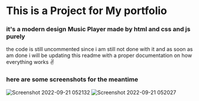# This is a Project for My portfolio
### it's a modern design Music Player made by html and css and js purely 
the code is still uncommented since i am still not done with it and as soon as am done i will be updating this readme with a proper documentation on how everything works
:v:

### here are some screenshots for the meantime 
![Screenshot 2022-09-21 052132](https://user-images.githubusercontent.com/74527457/191407249-2a2ccfe1-48c3-4afa-b748-0839f1f28cd9.png)
![Screenshot 2022-09-21 052027](https://user-images.githubusercontent.com/74527457/191407226-86167862-5434-49f7-846b-dfbe5b89bad1.png)

